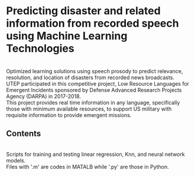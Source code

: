 # Predicting disaster and related information from recorded speech using Machine Learning Technologies
<br> Optimized learning solutions using speech prosody to predict relevance, resolution, and location of disasters from recorded news broadcasts. 
<br> UTEP participated in this competitive project, Low Resource Languages for Emergent Incidents sponsored by Defense Advanced Research Projects Agency (DARPA) in 2017-2018. 
<br> This project provides real time information in any language, specifically those with minimum available resources, to support US military with requisite information to provide emergent missions.

## Contents
<br> Scripts for training and testing linear regression, Knn, and neural network  models.
<br> Files with '.m' are codes in MATALB while '.py' are those in Python.
